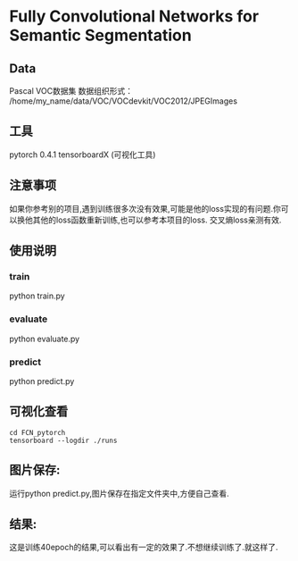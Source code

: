 # Fully Convolutional Networks for Semantic Segmentation

## Data
Pascal VOC数据集
数据组织形式：　
/home/my_name/data/VOC/VOCdevkit/VOC2012/JPEGImages

## 工具
pytorch 0.4.1
tensorboardX (可视化工具)


## 注意事项
如果你参考别的项目,遇到训练很多次没有效果,可能是他的loss实现的有问题.你可以换他其他的loss函数重新训练,也可以参考本项目的loss.
交叉熵loss亲测有效.

## 使用说明

### train
python train.py

### evaluate
python evaluate.py

### predict
python predict.py


## 可视化查看
```
cd FCN_pytorch
tensorboard --logdir ./runs
```

## 图片保存:
运行python predict.py,图片保存在指定文件夹中,方便自己查看.

## 结果:
这是训练40epoch的结果,可以看出有一定的效果了.不想继续训练了.就这样了.



